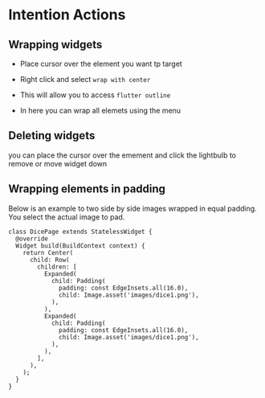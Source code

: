 # Intention Actions


## Wrapping widgets
- Place cursor over the element you want tp target

- Right click and select `wrap with center`
- This will allow you to access `flutter outline`
- In here you can wrap all elemets using the menu

## Deleting widgets

you can place the cursor over the emement and click the lightbulb to remove or move widget down

## Wrapping elements in padding

Below is an example to two side by side images wrapped in equal padding. You select the actual image to pad.

```
class DicePage extends StatelessWidget {
  @override
  Widget build(BuildContext context) {
    return Center(
      child: Row(
        children: [
          Expanded(
            child: Padding(
              padding: const EdgeInsets.all(16.0),
              child: Image.asset('images/dice1.png'),
            ),
          ),
          Expanded(
            child: Padding(
              padding: const EdgeInsets.all(16.0),
              child: Image.asset('images/dice1.png'),
            ),
          ),
        ],
      ),
    );
  }
}
```

